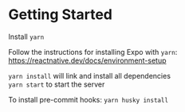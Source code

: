 # Getting Started

Install `yarn`

Follow the instructions for installing Expo with `yarn`:  
https://reactnative.dev/docs/environment-setup

`yarn install` will link and install all dependencies  
`yarn start` to start the server

To install pre-commit hooks: 
`yarn husky install` 
